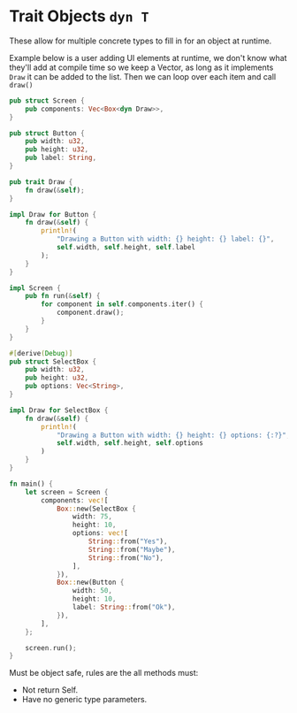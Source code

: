# Trait Objects `dyn T`

These allow for multiple concrete types to fill in for an object at runtime.

Example below is a user adding UI elements at runtime, we don't know what they'll add at compile time so we keep a Vector, as long as it implements `Draw` it can be added to the list. Then we can loop over each item and call `draw()`


```rust
pub struct Screen {
    pub components: Vec<Box<dyn Draw>>,
}

pub struct Button {
    pub width: u32,
    pub height: u32,
    pub label: String,
}

pub trait Draw {
    fn draw(&self);
}

impl Draw for Button {
    fn draw(&self) {
        println!(
            "Drawing a Button with width: {} height: {} label: {}",
            self.width, self.height, self.label
        );
    }
}

impl Screen {
    pub fn run(&self) {
        for component in self.components.iter() {
            component.draw();
        }
    }
}

#[derive(Debug)]
pub struct SelectBox {
    pub width: u32,
    pub height: u32,
    pub options: Vec<String>,
}

impl Draw for SelectBox {
    fn draw(&self) {
        println!(
            "Drawing a Button with width: {} height: {} options: {:?}",
            self.width, self.height, self.options
        )
    }
}

fn main() {
    let screen = Screen {
        components: vec![
            Box::new(SelectBox {
                width: 75,
                height: 10,
                options: vec![
                    String::from("Yes"),
                    String::from("Maybe"),
                    String::from("No"),
                ],
            }),
            Box::new(Button {
                width: 50,
                height: 10,
                label: String::from("Ok"),
            }),
        ],
    };

    screen.run();
}
```

Must be object safe, rules are the all methods must:

- Not return Self.
- Have no generic type parameters.